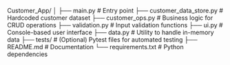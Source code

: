 Customer_App/
│
├── main.py                  # Entry point
├── customer_data_store.py   # Hardcoded customer dataset
├── customer_ops.py          # Business logic for CRUD operations
├── validation.py            # Input validation functions
├── ui.py                    # Console-based user interface
├── data.py                  # Utility to handle in-memory data
├── tests/                   # (Optional) Pytest files for automated testing
├── README.md                # Documentation
└── requirements.txt         # Python dependencies
